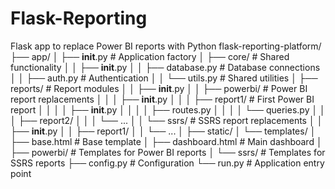 # Flask-Reporting
Flask app to replace Power BI reports with Python
flask-reporting-platform/
├── app/
│   ├── __init__.py           # Application factory
│   ├── core/                 # Shared functionality
│   │   ├── __init__.py
│   │   ├── database.py       # Database connections
│   │   ├── auth.py           # Authentication
│   │   └── utils.py          # Shared utilities
│   ├── reports/              # Report modules
│   │   ├── __init__.py
│   │   ├── powerbi/          # Power BI report replacements
│   │   │   ├── __init__.py
│   │   │   ├── report1/      # First Power BI report
│   │   │   │   ├── __init__.py
│   │   │   │   ├── routes.py
│   │   │   │   └── queries.py
│   │   │   ├── report2/
│   │   │   └── ...
│   │   └── ssrs/             # SSRS report replacements
│   │       ├── __init__.py
│   │       ├── report1/
│   │       └── ...
│   ├── static/
│   └── templates/
│       ├── base.html         # Base template
│       ├── dashboard.html    # Main dashboard
│       ├── powerbi/          # Templates for Power BI reports
│       └── ssrs/             # Templates for SSRS reports
├── config.py                 # Configuration
└── run.py                    # Application entry point
